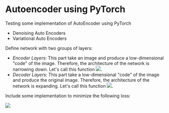 # Autoencoder using PyTorch

Testing some implementation of AutoEncoder using PyTorch

- Denoising Auto Encoders
- Variational Auto Encoders

Define network with two groups of layers:
  * *Encoder Layers*: This part take an image and produce a low-dimensional "code" of the image. Therefore, the architecture of the network is narrowing down. Let's call this function <img src="https://render.githubusercontent.com/render/math?math=f^{\text{encoder}}">.
  * *Decoder Layers*: This part take a low-dimensional "code" of the image and produce the original image. Therefore, the architecture of the network is expanding. Let's call this function <img src="https://render.githubusercontent.com/render/math?math=f^{\text{decoder}}">.
  
Include some implementation to minimize the following loss:

<img src="https://render.githubusercontent.com/render/math?math=\mathcal{L} = \frac{1}{N} \sum_{i=1}^N \|x_i - f^{\text{decoder}}(f^{\text{encoder}}(x_i))\|_2^2">
